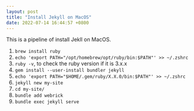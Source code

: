 ```yaml
---
layout: post
title: "Install Jekyll on MacOS"
date: 2022-07-14 16:44:57 +0800
---
```

This is a pipeline of install Jekll on MacOS.
1. ```brew install ruby```
2. ```echo 'export PATH="/opt/homebrew/opt/ruby/bin:$PATH"' >> ~/.zshrc```
3. ```ruby -v```, to check the ruby version if it is 3.x.x
4. ```gem install --user-install bundler jekyll```
5. ```echo 'export PATH="$HOME/.gem/ruby/X.X.0/bin:$PATH"' >> ~/.zshrc```
6. ```jekyll new my-site```
7. ```cd my-site/```
8. ```bundle add webrick```
9. ```bundle exec jekyll serve```
